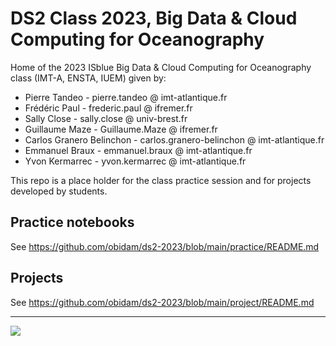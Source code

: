 # DS2 Class 2023, Big Data & Cloud Computing for Oceanography

Home of the 2023 ISblue Big Data & Cloud Computing for Oceanography class (IMT-A, ENSTA, IUEM) given by:

- Pierre Tandeo - pierre.tandeo @ imt-atlantique.fr
- Frédéric Paul - frederic.paul @ ifremer.fr
- Sally Close - sally.close @ univ-brest.fr
- Guillaume Maze - Guillaume.Maze @ ifremer.fr
- Carlos Granero Belinchon - carlos.granero-belinchon @ imt-atlantique.fr
- Emmanuel Braux - emmanuel.braux @ imt-atlantique.fr
- Yvon Kermarrec - yvon.kermarrec @ imt-atlantique.fr

This repo is a place holder for the class practice session and for projects developed by students.

## Practice notebooks

See https://github.com/obidam/ds2-2023/blob/main/practice/README.md

## Projects

See https://github.com/obidam/ds2-2023/blob/main/project/README.md

***
<img src="https://github.com/obidam/ds2-2023/raw/main/logo_isblue.jpg">